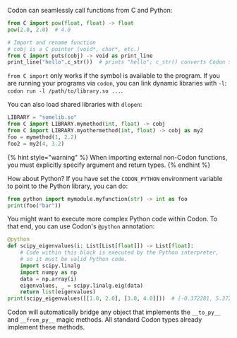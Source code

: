 Codon can seamlessly call functions from C and Python:

``` python
from C import pow(float, float) -> float
pow(2.0, 2.0)  # 4.0

# Import and rename function
# cobj is a C pointer (void*, char*, etc.)
from C import puts(cobj) -> void as print_line
print_line("hello".c_str())  # prints "hello"; c_str() converts Codon str to C string
```

`from C import` only works if the symbol is available to the program. If
you are running your programs via `codon`, you can link dynamic
libraries with `-l`: `codon run -l /path/to/library.so ...`.

You can also load shared libraries with `dlopen`:

``` python
LIBRARY = "somelib.so"
from C import LIBRARY.mymethod(int, float) -> cobj
from C import LIBRARY.myothermethod(int, float) -> cobj as my2
foo = mymethod(1, 2.2)
foo2 = my2(4, 3.2)
```

{% hint style="warning" %}
When importing external non-Codon functions, you must explicitly specify
argument and return types.
{% endhint %}

How about Python? If you have set the `CODON_PYTHON` environment
variable to point to the Python library, you can do:

``` python
from python import mymodule.myfunction(str) -> int as foo
print(foo("bar"))
```

You might want to execute more complex Python code within Codon. To that
end, you can use Codon's `@python` annotation:

``` python
@python
def scipy_eigenvalues(i: List[List[float]]) -> List[float]:
    # Code within this block is executed by the Python interpreter,
    # so it must be valid Python code.
    import scipy.linalg
    import numpy as np
    data = np.array(i)
    eigenvalues, _ = scipy.linalg.eig(data)
    return list(eigenvalues)
print(scipy_eigenvalues([[1.0, 2.0], [3.0, 4.0]]))  # [-0.372281, 5.37228]
```

Codon will automatically bridge any object that implements the
`__to_py__` and `__from_py__` magic methods. All standard Codon types
already implement these methods.

